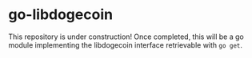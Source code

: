 # go-libdogecoin
This repository is under construction! Once completed, this will be a go module implementing the libdogecoin interface retrievable with `go get`. 
